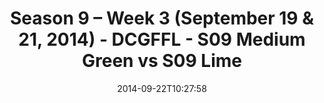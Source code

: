 ---
title: Season 9 – Week 3 (September 19 & 21, 2014) - DCGFFL - S09 Medium Green vs
  S09 Lime
teams-score:
- team: _teams/s09-medium-green-butch-greens.md
  score: 20
- team: _teams/s09-lime.md
  score: 8
mvp: 'Medium: David Schilling / Lime: Justin Parker'
game-ball: N/A
season: 9
week: 3
date: '2014-09-22T10:27:58'
pageid: 1825-4462-vs-4460
---